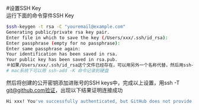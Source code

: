 #设置SSH Key  
运行下面的命令穿件SSH Key  
```bash
$ssh-keygen -t rsa -C "youremail@example.com"
Generating public/private rsa key pair.
Enter file in which to save the key (/Users/xxx/.ssh/id_rsa): 
Enter passphrase (empty for no passphrase): 
Enter same passphrase again: 
Your identification has been saved in rsa.
Your public key has been saved in rsa.pub.
＃如果/Users/xxx/.ssh/id_rsa这个文件已经存在，可以用另外一个名称代替，然后用ssh-add ~/xxx命令将私人密钥添加进缓存中。
# mac系统下可以用 ssh-add -K 命令记录到硬盘
```
然后将创建的公开密钥添加进账号的SSH keys中，完成以上设置，用ssh -T git@github.com验证，出现以下结果证明连接成功  

```bash
Hi xxx! You've successfully authenticated, but GitHub does not provide shell access.
```